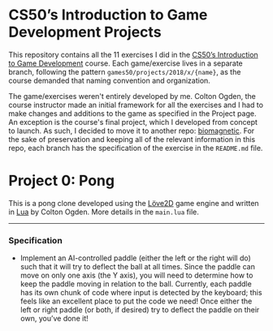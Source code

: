 # CS50’s Introduction to Game Development Projects
This repository contains all the 11 exercises I did in the [CS50’s Introduction to Game Development](https://cs50.harvard.edu/games/2018/) course. Each game/exercise lives in a separate branch, following the pattern ```games50/projects/2018/x/{name}```, as the course demanded that naming convention and organization. 

The game/exercises weren't entirely developed by me. Colton Ogden, the course instructor made an initial framework for all the exercises and I had to make changes and additions to the game as specified in the Project page. An exception is the course's final project, which I developed from concept to launch. As such, I decided to move it to another repo: [biomagnetic](https://github.com/xaviervitor/biomagnetic/). For the sake of preservation and keeping all of the relevant information in this repo, each branch has the specification of the exercise in the ```README.md``` file. 

# Project 0: Pong

This is a pong clone developed using the [Löve2D](https://love2d.org/) game engine and written in [Lua](https://www.lua.org/) by Colton Ogden. More details in the ```main.lua``` file.

---

### Specification

* Implement an AI-controlled paddle (either the left or the right will do) such that it will try to deflect the ball at all times. Since the paddle can move on only one axis (the Y axis), you will need to determine how to keep the paddle moving in relation to the ball. Currently, each paddle has its own chunk of code where input is detected by the keyboard; this feels like an excellent place to put the code we need! Once either the left or right paddle (or both, if desired) try to deflect the paddle on their own, you’ve done it!
